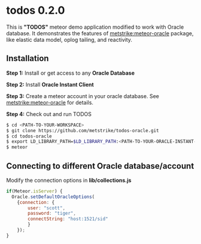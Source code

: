 # todos 0.2.0
This is **"TODOS"** meteor demo application modified to work with Oracle database. It demonstrates the features of [metstrike:meteor-oracle](https://atmospherejs.com/metstrike/meteor-oracle) package, like elastic data model, oplog tailing, and reactivity.

## Installation
**Step 1:** Install or get access to any **Oracle Database**

**Step 2:** Install **Oracle Instant Client**

**Step 3:** Create a meteor account in your oracle database.
See [metstrike:meteor-oracle](https://atmospherejs.com/metstrike/meteor-oracle) for details.

**Step 4:** Check out and run TODOS
```bash
$ cd <PATH-TO-YOUR-WORKSPACE>
$ git clone https://github.com/metstrike/todos-oracle.git
$ cd todos-oracle
$ export LD_LIBRARY_PATH=$LD_LIBRARY_PATH:<PATH-TO-YOUR-ORACLE-INSTANT-CLIENT>/instantclient_11_2/
$ meteor
```

## Connecting to different Oracle database/account
Modify the connection options in **lib/collections.js**
```js
if(Meteor.isServer) {
  Oracle.setDefaultOracleOptions(
    {connection: {
    	user: "scott", 
    	password: "tiger", 
    	connectString: "host:1521/sid"
    	}
    });
}
```


